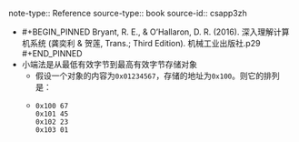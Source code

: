 note-type:: Reference
source-type:: book
source-id:: csapp3zh

- #+BEGIN_PINNED
  Bryant, R. E., & O’Hallaron, D. R. (2016). 深入理解计算机系统 (龚奕利 & 贺莲, Trans.; Third Edition). 机械工业出版社.p29
  #+END_PINNED
- 小端法是从最低有效字节到最高有效字节存储对象
	- 假设一个对象的内容为`0x01234567`，存储的地址为`0x100`。则它的排列是：
	- ```text
	  0x100 67
	  0x101 45	
	  0x102 23
	  0x103 01
	  ```